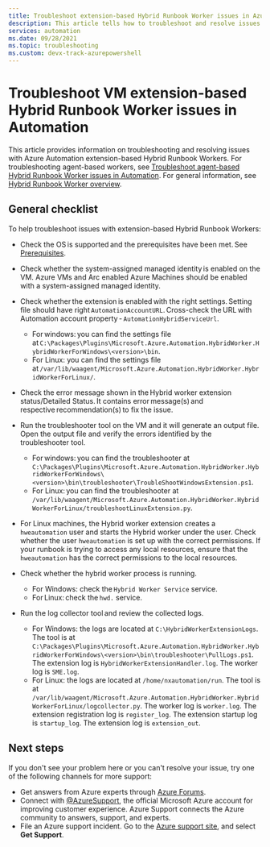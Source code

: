 ```yaml
---
title: Troubleshoot extension-based Hybrid Runbook Worker issues in Azure Automation 
description: This article tells how to troubleshoot and resolve issues that arise with Azure Automation extension-based Hybrid Runbook Workers.
services: automation
ms.date: 09/28/2021
ms.topic: troubleshooting 
ms.custom: devx-track-azurepowershell
---
```


# Troubleshoot VM extension-based Hybrid Runbook Worker issues in Automation

This article provides information on troubleshooting and resolving issues with Azure Automation extension-based Hybrid Runbook Workers. For troubleshooting agent-based workers, see [Troubleshoot agent-based Hybrid Runbook Worker issues in Automation](./hybrid-runbook-worker.md). For general information, see [Hybrid Runbook Worker overview](../automation-hybrid-runbook-worker.md).

## General checklist

To help troubleshoot issues with extension-based Hybrid Runbook Workers:

- Check the OS is supported and the prerequisites have been met. See [Prerequisites](../extension-based-hybrid-runbook-worker-install.md#prerequisites).

- Check whether the system-assigned managed identity is enabled on the VM. Azure VMs and Arc enabled Azure Machines should be enabled with a system-assigned managed identity.

- Check whether the extension is enabled with the right settings. Setting file should have right `AutomationAccountURL`. Cross-check the URL with Automation account property - `AutomationHybridServiceUrl`.  
  - For windows: you can find the settings file at `C:\Packages\Plugins\Microsoft.Azure.Automation.HybridWorker.HybridWorkerForWindows\<version>\bin`.
  - For Linux: you can find the settings file at `/var/lib/waagent/Microsoft.Azure.Automation.HybridWorker.HybridWorkerForLinux/`.

- Check the error message shown in the Hybrid worker extension status/Detailed Status. It contains error message(s) and respective recommendation(s) to fix the issue.

- Run the troubleshooter tool on the VM and it will generate an output file. Open the output file and verify the errors identified by the troubleshooter tool.
  - For windows: you can find the troubleshooter at `C:\Packages\Plugins\Microsoft.Azure.Automation.HybridWorker.HybridWorkerForWindows\<version>\bin\troubleshooter\TroubleShootWindowsExtension.ps1`.
  - For Linux: you can find the troubleshooter at `/var/lib/waagent/Microsoft.Azure.Automation.HybridWorker.HybridWorkerForLinux/troubleshootLinuxExtension.py`.

- For Linux machines, the Hybrid worker extension creates a `hweautomation` user and starts the Hybrid worker under the user. Check whether the user `hweautomation` is set up with the correct permissions. If your runbook is trying to access any local resources, ensure that the `hweautomation` has the correct permissions to the local resources.

- Check whether the hybrid worker process is running.
   - For Windows: check the `Hybrid Worker Service` service.
   - For Linux: check the `hwd.` service.

- Run the log collector tool and review the collected logs.
   - For Windows: the logs are located at `C:\HybridWorkerExtensionLogs`. The tool is at `C:\Packages\Plugins\Microsoft.Azure.Automation.HybridWorker.HybridWorkerForWindows\<version>\bin\troubleshooter\PullLogs.ps1`. The extension log is `HybridWorkerExtensionHandler.log`. The worker log is `SME.log`.
   - For Linux: the logs are located at `/home/nxautomation/run`. The tool is at `/var/lib/waagent/Microsoft.Azure.Automation.HybridWorker.HybridWorkerForLinux/logcollector.py`. The worker log is `worker.log`. The extension registration log is `register_log`. The extension startup log is `startup_log`. The extension log is `extension_out`.

## Next steps

If you don't see your problem here or you can't resolve your issue, try one of the following channels for more support:

* Get answers from Azure experts through [Azure Forums](https://azure.microsoft.com/support/forums/).
* Connect with [@AzureSupport](https://twitter.com/azuresupport), the official Microsoft Azure account for improving customer experience. Azure Support connects the Azure community to answers, support, and experts.
* File an Azure support incident. Go to the [Azure support site](https://azure.microsoft.com/support/options/), and select **Get Support**.